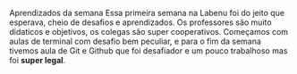 Aprendizados da semana
Essa primeira semana na Labenu foi do jeito que esperava, cheio de desafios e aprendizados. Os professores são muito didaticos e objetivos, os colegas são super cooperativos. Começamos com aulas de terminal com desafio bem peculiar, e para o fim da semana tivemos aula de Git e Github que foi desafiador e um pouco trabalhoso mas foi **super legal**.